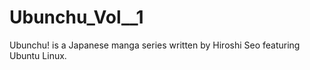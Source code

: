 # Ubunchu_Vol__1
Ubunchu! is a Japanese manga series written by Hiroshi Seo featuring Ubuntu Linux.
